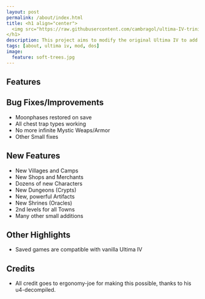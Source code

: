```yaml
---
layout: post
permalink: /about/index.html
title: <h1 align="center">
  <img src="https://raw.githubusercontent.com/cambragol/ultima-IV-trinity/master/Art/Ultima_IV_Advent_Trinity.png" /><br>
</h1>
description: This project aims to modify the original Ultima IV to add additional content, via quests, locations and features. It will also not alter the original quest content at all, permitting the game to be completed in the original fashion, whilst still making the new content available. A few bug fixes of the original code will also be added.
tags: [about, ultima iv, mod, dos]
image:
  feature: soft-trees.jpg
---
```


## Features

  ## Bug Fixes/Improvements
  * Moonphases restored on save
  * All chest trap types working
  * No more infinite Mystic Weaps/Armor
  * Other Small fixes
  
  ## New Features
  * New Villages and Camps
  * New Shops and Merchants
  * Dozens of new Characters
  * New Dungeons (Crypts)
  * New, powerful Artifacts
  * New Shrines (Oracles)
  * 2nd levels for all Towns
  * Many other small additions
  
  ## Other Highlights
  * Saved games are compatible with vanilla Ultima IV
  
## Credits
  * All credit goes to ergonomy-joe for making this possible, thanks to his u4-decompiled.
